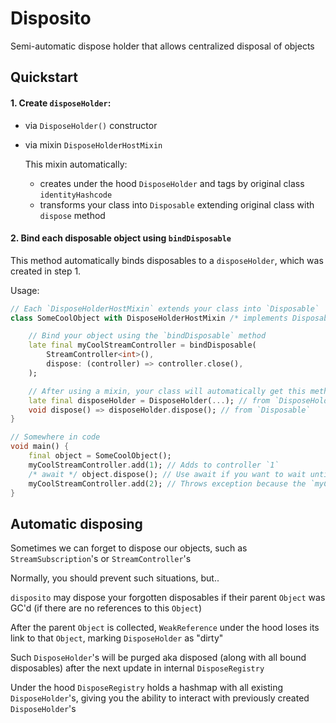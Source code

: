 # Disposito

Semi-automatic dispose holder that allows centralized disposal of objects

## Quickstart

#### 1. Create `disposeHolder`:
- via `DisposeHolder()` constructor
- via mixin `DisposeHolderHostMixin`

    This mixin automatically:
    - creates under the hood `DisposeHolder` and tags by original class `identityHashcode`
    - transforms your class into `Disposable` extending original class with `dispose` method

#### 2. Bind each disposable object using `bindDisposable`

This method automatically binds disposables to a `disposeHolder`, which was created in step 1.

Usage:

```dart
// Each `DisposeHolderHostMixin` extends your class into `Disposable`
class SomeCoolObject with DisposeHolderHostMixin /* implements Disposable */ {

    // Bind your object using the `bindDisposable` method
    late final myCoolStreamController = bindDisposable(
        StreamController<int>(),
        dispose: (controller) => controller.close(),
    );

    // After using a mixin, your class will automatically get this method and a holder under the hood
    late final disposeHolder = DisposeHolder(...); // from `DisposeHolderHostMixin`
    void dispose() => disposeHolder.dispose(); // from `Disposable`
}

// Somewhere in code
void main() {
    final object = SomeCoolObject();
    myCoolStreamController.add(1); // Adds to controller `1`
    /* await */ object.dispose(); // Use await if you want to wait until the disposition of all bound objects
    myCoolStreamController.add(2); // Throws exception because the `myCoolStreamController` is closed
}
```

## Automatic disposing

Sometimes we can forget to dispose our objects, such as `StreamSubscription`'s or `StreamController`'s

Normally, you should prevent such situations, but..

`disposito` may dispose your forgotten disposables if their parent `Object` was GC'd (if there are no references to this `Object`)

After the parent `Object` is collected, `WeakReference` under the hood loses its link to that `Object`, marking `DisposeHolder` as "dirty"

Such `DisposeHolder`'s will be purged aka disposed (along with all bound disposables) after the next update in internal `DisposeRegistry`

Under the hood `DisposeRegistry` holds a hashmap with all existing `DisposeHolder`'s, giving you the ability to interact with previously created `DisposeHolder`'s


